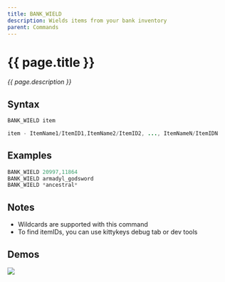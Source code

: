 ```yaml
---
title: BANK_WIELD
description: Wields items from your bank inventory
parent: Commands
---
```


# {{ page.title }}

_{{ page.description }}_

## Syntax

```java
BANK_WIELD item 

item - ItemName1/ItemID1,ItemName2/ItemID2, ..., ItemNameN/ItemIDN
```

## Examples

```java
BANK_WIELD 20997,11864
BANK_WIELD armadyl_godsword
BANK_WIELD *ancestral*
```

## Notes

- Wildcards are supported with this command
- To find itemIDs, you can use kittykeys debug tab or dev tools

## Demos

![](https://i.imgur.com/dWYJiP8.gif)

